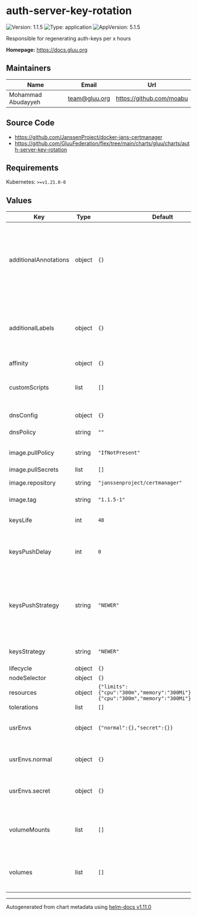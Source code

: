 # auth-server-key-rotation

![Version: 1.1.5](https://img.shields.io/badge/Version-1.1.5-informational?style=flat-square) ![Type: application](https://img.shields.io/badge/Type-application-informational?style=flat-square) ![AppVersion: 5.1.5](https://img.shields.io/badge/AppVersion-5.1.5-informational?style=flat-square)

Responsible for regenerating auth-keys per x hours

**Homepage:** <https://docs.gluu.org>

## Maintainers

| Name | Email | Url |
| ---- | ------ | --- |
| Mohammad Abudayyeh | <team@gluu.org> | <https://github.com/moabu> |

## Source Code

* <https://github.com/JanssenProject/docker-jans-certmanager>
* <https://github.com/GluuFederation/flex/tree/main/charts/gluu/charts/auth-server-key-rotation>

## Requirements

Kubernetes: `>=v1.21.0-0`

## Values

| Key | Type | Default | Description |
|-----|------|---------|-------------|
| additionalAnnotations | object | `{}` | Additional annotations that will be added across all resources  in the format of {cert-manager.io/issuer: "letsencrypt-prod"}. key app is taken |
| additionalLabels | object | `{}` | Additional labels that will be added across all resources definitions in the format of {mylabel: "myapp"} |
| affinity | object | `{}` |  |
| customScripts | list | `[]` | Add custom scripts that have been mounted to run before the entrypoint. |
| dnsConfig | object | `{}` | Add custom dns config |
| dnsPolicy | string | `""` | Add custom dns policy |
| image.pullPolicy | string | `"IfNotPresent"` | Image pullPolicy to use for deploying. |
| image.pullSecrets | list | `[]` | Image Pull Secrets |
| image.repository | string | `"janssenproject/certmanager"` | Image  to use for deploying. |
| image.tag | string | `"1.1.5-1"` | Image  tag to use for deploying. |
| keysLife | int | `48` | Auth server key rotation keys life in hours |
| keysPushDelay | int | `0` | Delay (in seconds) before pushing private keys to Auth server |
| keysPushStrategy | string | `"NEWER"` | Set key selection strategy after pushing private keys to Auth server (only takes effect when keysPushDelay value is greater than 0) |
| keysStrategy | string | `"NEWER"` | Set key selection strategy used by Auth server |
| lifecycle | object | `{}` |  |
| nodeSelector | object | `{}` |  |
| resources | object | `{"limits":{"cpu":"300m","memory":"300Mi"},"requests":{"cpu":"300m","memory":"300Mi"}}` | Resource specs. |
| tolerations | list | `[]` |  |
| usrEnvs | object | `{"normal":{},"secret":{}}` | Add custom normal and secret envs to the service |
| usrEnvs.normal | object | `{}` | Add custom normal envs to the service variable1: value1 |
| usrEnvs.secret | object | `{}` | Add custom secret envs to the service variable1: value1 |
| volumeMounts | list | `[]` | Configure any additional volumesMounts that need to be attached to the containers |
| volumes | list | `[]` | Configure any additional volumes that need to be attached to the pod |

----------------------------------------------
Autogenerated from chart metadata using [helm-docs v1.11.0](https://github.com/norwoodj/helm-docs/releases/v1.11.0)
